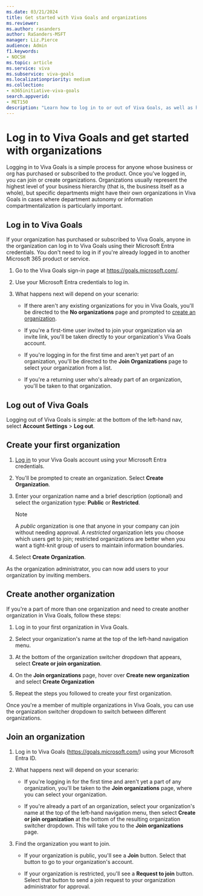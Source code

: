 ```yaml
---
ms.date: 03/21/2024
title: Get started with Viva Goals and organizations
ms.reviewer: 
ms.author: rasanders
author: RaSanders-MSFT
manager: Liz.Pierce
audience: Admin
f1.keywords:
- NOCSH
ms.topic: article
ms.service: viva
ms.subservice: viva-goals
ms.localizationpriority: medium
ms.collection:  
- m365initiative-viva-goals  
search.appverid:
- MET150
description: "Learn how to log in to or out of Viva Goals, as well as how to create and join organizations."
---
```


# Log in to Viva Goals and get started with organizations

Logging in to Viva Goals is a simple process for anyone whose business or org has purchased or subscribed to the product. Once you've logged in, you can join or create organizations. Organizations usually represent the highest level of your business hierarchy (that is, the business itself as a whole), but specific departments might have their own organizations in Viva Goals in cases where department autonomy or information compartmentalization is particularly important.

## Log in to Viva Goals

If your organization has purchased or subscribed to Viva Goals, anyone in the organization can log in to Viva Goals using their Microsoft Entra credentials. You don't need to log in if you're already logged in to another Microsoft 365 product or service.

1. Go to the Viva Goals sign-in page at https://goals.microsoft.com/.

1. Use your Microsoft Entra credentials to log in.

1. What happens next will depend on your scenario:

    * If there aren't any existing organizations for you in Viva Goals, you'll be directed to the **No organizations** page and prompted to [create an organization](#create-your-first-organization).

    * If you're a first-time user invited to join your organization via an invite link, you'll be taken directly to your organization's Viva Goals account.

    * If you're logging in for the first time and aren't yet part of an organization, you'll be directed to the **Join Organizations** page to select your organization from a list.

    * If you're a returning user who's already part of an organization, you'll be taken to that organization. <!--Editor's Note: Is this different from the second option in any way other than the context?-->

## Log out of Viva Goals

Logging out of Viva Goals is simple: at the bottom of the left-hand nav, select **Account Settings** > **Log out**.

## Create your first organization

1. [Log in](https://goals.microsoft.com/) to your Viva Goals account using your Microsoft Entra credentials.

1. You'll be prompted to create an organization. Select **Create Organization**.

1. Enter your organization name and a brief description (optional) and select the organization type: **Public** or **Restricted**.

    > [!NOTE]
    > A *public* organization is one that anyone in your company can join without needing approval. A *restricted* organization lets you choose which users get to join; restricted organizations are better when you want a tight-knit group of users to maintain information boundaries.

1. Select **Create Organization**.

As the organization administrator, you can now add users to your organization by inviting members.

## Create another organization

If you're a part of more than one organization and need to create another organization in Viva Goals, follow these steps:

1. Log in to your first organization in Viva Goals.

1. Select your organization's name at the top of the left-hand navigation menu.

1. At the bottom of the organization switcher dropdown that appears, select **Create or join organization**.

1. On the **Join organizations** page, hover over **Create new organization** and select **Create Organization**

1. Repeat the steps you followed to create your first organization.

Once you're a member of multiple organizations in Viva Goals, you can use the organization switcher dropdown to switch between different organizations.

## Join an organization

1. Log in to Viva Goals (https://goals.microsoft.com/) using your Microsoft Entra ID.

1. What happens next will depend on your scenario:

    * If you're logging in for the first time and aren't yet a part of any organization, you'll be taken to the **Join organizations** page, where you can select your organization.

    * If you're already a part of an organization, select your organization's name at the top of the left-hand navigation menu, then select **Create or join organization** at the bottom of the resulting organization switcher dropdown. This will take you to the **Join organizations** page.

1. Find the organization you want to join.

    * If your organization is public, you'll see a **Join** button. Select that button to go to your organization's account.

    * If your organization is restricted, you'll see a **Request to join** button. Select that button to send a join request to your organization administrator for approval.
